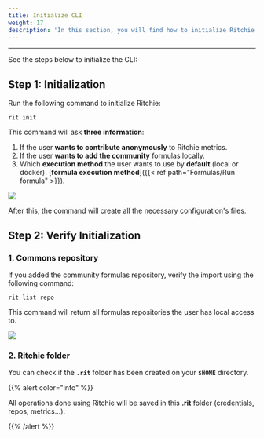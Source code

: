 ```yaml
---
title: Initialize CLI
weight: 17
description: 'In this section, you will find how to initialize Ritchie CLI.'
---
```


--- 

See the steps below to initialize the CLI: 

## **Step 1: Initialization**

Run the following command to initialize Ritchie:

```text
rit init
```

This command will ask **three information**:

1. If the user **wants to contribute anonymously** to Ritchie metrics.
2. If the user **wants to add the community** formulas locally.
3. Which **execution method** the user wants to use by **default** (local or docker). [**formula execution method**]({{< ref path="Formulas/Run formula" >}}).

![](/shared/rit-init.gif)

After this, the command will create all the necessary configuration's files.

## **Step 2: Verify Initialization**

### 1. Commons repository

If you added the community formulas repository, verify the import using the following command:

```text
rit list repo
```

This command will return all formulas repositories the user has local access to.

![](/shared/rit-list-repo.gif)

### 2. Ritchie folder

You can check if the **`.rit`** folder has been created on your **`$HOME`** directory.

{{% alert color="info" %}}

All operations done using Ritchie will be saved in this **.rit** folder (credentials, repos, metrics...).

{{% /alert %}}
